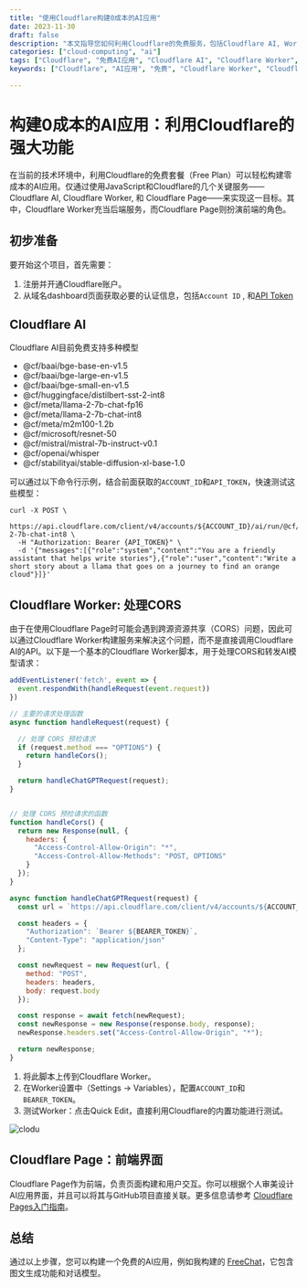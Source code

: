 ```yaml
---
title: "使用Cloudflare构建0成本的AI应用"
date: 2023-11-30
draft: false
description: "本文指导您如何利用Cloudflare的免费服务，包括Cloudflare AI, Worker, 和 Page，来构建一个完全免费的AI应用。"
categories: ["cloud-computing", "ai"]
tags: ["Cloudflare", "免费AI应用", "Cloudflare AI", "Cloudflare Worker", "Cloudflare Page", "javascript"]
keywords: ["Cloudflare", "AI应用", "免费", "Cloudflare Worker", "Cloudflare Page", "JavaScript", "API", "HTTPS"]

---
```




# 构建0成本的AI应用：利用Cloudflare的强大功能

在当前的技术环境中，利用Cloudflare的免费套餐（Free Plan）可以轻松构建零成本的AI应用。仅通过使用JavaScript和Cloudflare的几个关键服务——Cloudflare AI, Cloudflare Worker, 和 Cloudflare Page——来实现这一目标。其中，Cloudflare Worker充当后端服务，而Cloudflare Page则扮演前端的角色。



## 初步准备

要开始这个项目，首先需要：

1. 注册并开通Cloudflare账户。
2. 从域名dashboard页面获取必要的认证信息，包括`Account ID` , 和[API Token](https://dash.cloudflare.com/profile/api-tokens)



## Cloudflare AI

Cloudflare AI目前免费支持多种模型

- @cf/baai/bge-base-en-v1.5
- @cf/baai/bge-large-en-v1.5
- @cf/baai/bge-small-en-v1.5
- @cf/huggingface/distilbert-sst-2-int8
- @cf/meta/llama-2-7b-chat-fp16
- @cf/meta/llama-2-7b-chat-int8
- @cf/meta/m2m100-1.2b
- @cf/microsoft/resnet-50
- @cf/mistral/mistral-7b-instruct-v0.1
- @cf/openai/whisper
- @cf/stabilityai/stable-diffusion-xl-base-1.0



可以通过以下命令行示例，结合前面获取的`ACCOUNT_ID`和`API_TOKEN`，快速测试这些模型：

```shell
curl -X POST \
  https://api.cloudflare.com/client/v4/accounts/${ACCOUNT_ID}/ai/run/@cf/meta/llama-2-7b-chat-int8 \
  -H "Authorization: Bearer {API_TOKEN}" \
  -d '{"messages":[{"role":"system","content":"You are a friendly assistant that helps write stories"},{"role":"user","content":"Write a short story about a llama that goes on a journey to find an orange cloud"}]}'
```



## Cloudflare Worker: 处理CORS

由于在使用Cloudflare Page时可能会遇到跨源资源共享（CORS）问题，因此可以通过Cloudflare Worker构建服务来解决这个问题，而不是直接调用Cloudflare AI的API。以下是一个基本的Cloudflare Worker脚本，用于处理CORS和转发AI模型请求：

```js
addEventListener('fetch', event => {
  event.respondWith(handleRequest(event.request))
})

// 主要的请求处理函数
async function handleRequest(request) {

  // 处理 CORS 预检请求
  if (request.method === "OPTIONS") {
    return handleCors();
  }

  return handleChatGPTRequest(request);
}


// 处理 CORS 预检请求的函数
function handleCors() {
  return new Response(null, {
    headers: {
      "Access-Control-Allow-Origin": "*",
      "Access-Control-Allow-Methods": "POST, OPTIONS"
    }
  });
}

async function handleChatGPTRequest(request) {
  const url = `https://api.cloudflare.com/client/v4/accounts/${ACCOUNT_ID}/ai/run/@cf/meta/llama-2-7b-chat-int8`;

  const headers = {
    "Authorization": `Bearer ${BEARER_TOKEN}`,
    "Content-Type": "application/json"
  };

  const newRequest = new Request(url, {
    method: "POST",
    headers: headers,
    body: request.body
  });

  const response = await fetch(newRequest);
  const newResponse = new Response(response.body, response);
  newResponse.headers.set("Access-Control-Allow-Origin", "*");

  return newResponse;
}
```

1. 将此脚本上传到Cloudflare Worker。
2. 在Worker设置中（Settings -> Variables），配置`ACCOUNT_ID`和`BEARER_TOKEN`。
3. 测试Worker：点击Quick Edit，直接利用Cloudflare的内置功能进行测试。

![clodu](/img/cloudflare.png)


## Cloudflare Page：前端界面

Cloudflare Page作为前端，负责页面构建和用户交互。你可以根据个人审美设计AI应用界面，并且可以将其与GitHub项目直接关联。更多信息请参考 [Cloudflare Pages入门指南](https://developers.cloudflare.com/pages/get-started/guide/)。



## 总结

通过以上步骤，您可以构建一个免费的AI应用，例如我构建的 [FreeChat](https://freechat.mggg.cloud/)，它包含图文生成功能和对话模型。







